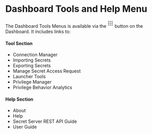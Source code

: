 [title]: # (Dashboard Tools and Help Menu)
[tags]: # (XXX)
[priority]: # (20)
# Dashboard Tools and Help Menu

The Dashboard Tools Menus is available via the ![1557174423911](images/1557174423911.png) button on the Dashboard. It includes links to:

#### Tool Section

- Connection Manager
- Importing Secrets
- Exporting Secrets
- Manage Secret Access Request
- Launcher Tools
- Privilege Manager
- Privilege Behavior Analytics

#### Help Section

- About
- Help
- Secret Server REST API Guide
- User Guide

